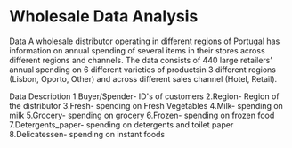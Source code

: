 # Wholesale Data Analysis

Data
A wholesale distributor operating in different regions of Portugal has information on annual spending of several items in their stores across different regions and channels. The data consists of 440 large retailers’ annual spending on 6 different varieties of productsin 3 different regions (Lisbon, Oporto, Other) and across different sales channel (Hotel, Retail).

Data Description
1.Buyer/Spender- ID's of customers
2.Region- Region of the distributor
3.Fresh- spending on Fresh Vegetables
4.Milk- spending on milk
5.Grocery- spending on grocery
6.Frozen- spending on frozen food
7.Detergents_paper- spending on detergents and toilet paper
8.Delicatessen- spending on instant foods
